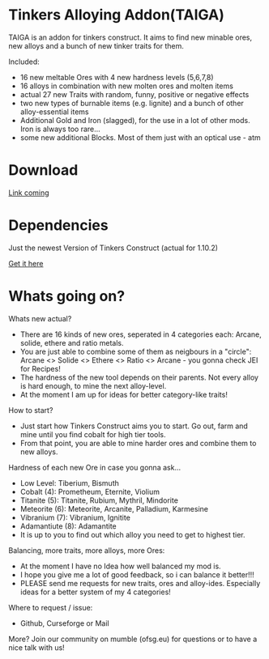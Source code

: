 
Tinkers Alloying Addon(TAIGA)
===============
TAIGA is an addon for tinkers construct. It aims to find new minable ores, new alloys and a bunch of new tinker traits for them.

Included:
 * 16 new meltable Ores with 4 new hardness levels (5,6,7,8)
 * 16 alloys in combination with new molten ores and molten items
 * actual 27 new Traits with random, funny, positive or negative effects
 * two new types of burnable items (e.g. lignite) and a bunch of other alloy-essential items
 * Additional Gold and Iron (slagged), for the use in a lot of other mods. Iron is always too rare...
 * some new additional Blocks. Most of them just with an optical use - atm

 
Download
===============
[Link coming](www.sosnitzka.com)

Dependencies
===============
Just the newest Version of Tinkers Construct (actual for 1.10.2)

[Get it here](http://minecraft.curseforge.com/projects/tinkers-construct/files)

Whats going on?
===
Whats new actual?
* There are 16 kinds of new ores, seperated in 4 categories each: Arcane, solide, ethere and ratio metals.
* You are just able to combine some of them as neigbours in a "circle": Arcane <> Solide <> Ethere <> Ratio <> Arcane - you gonna check JEI for Recipes!
* The hardness of the new tool depends on their parents. Not every alloy is hard enough, to mine the next alloy-level.
* At the moment I am up for ideas for better category-like traits!

How to start?
* Just start how Tinkers Construct aims you to start. Go out, farm and mine until you find cobalt for high tier tools.
* From that point, you are able to mine harder ores and combine them to new alloys.

Hardness of each new Ore in case you gonna ask...
* Low Level: Tiberium, Bismuth
* Cobalt (4): Prometheum, Eternite, Violium
* Titanite (5): Titanite, Rubium, Mythril, Mindorite
* Meteorite (6): Meteorite, Arcanite, Palladium, Karmesine
* Vibranium (7): Vibranium, Ignitite
* Adamantiute (8): Adamantite
* It is up to you to find out which alloy you need to get to highest tier.

Balancing, more traits, more alloys, more Ores:
* At the moment I have no Idea how well balanced my mod is.
* I hope you give me a lot of good feedback, so i can balance it better!!!
* PLEASE send me requests for new traits, ores and alloy-ides. Especially ideas for a better system of my 4 categories!

Where to request / issue:
* Github, Curseforge or Mail


More? Join our community on mumble (ofsg.eu) for questions or to have a nice talk with us!
 
